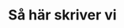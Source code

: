 ---
template: ArticlePage
title: Så här skriver vi
intro: ''
contentTop: ""
description: ""
previewImage: ''
category: Writing
lang: true
---